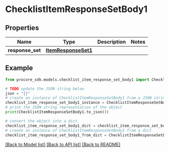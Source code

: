# ChecklistItemResponseSetBody1


## Properties

Name | Type | Description | Notes
------------ | ------------- | ------------- | -------------
**response_set** | [**ItemResponseSet1**](ItemResponseSet1.md) |  | 

## Example

```python
from procore_sdk.models.checklist_item_response_set_body1 import ChecklistItemResponseSetBody1

# TODO update the JSON string below
json = "{}"
# create an instance of ChecklistItemResponseSetBody1 from a JSON string
checklist_item_response_set_body1_instance = ChecklistItemResponseSetBody1.from_json(json)
# print the JSON string representation of the object
print(ChecklistItemResponseSetBody1.to_json())

# convert the object into a dict
checklist_item_response_set_body1_dict = checklist_item_response_set_body1_instance.to_dict()
# create an instance of ChecklistItemResponseSetBody1 from a dict
checklist_item_response_set_body1_from_dict = ChecklistItemResponseSetBody1.from_dict(checklist_item_response_set_body1_dict)
```
[[Back to Model list]](../README.md#documentation-for-models) [[Back to API list]](../README.md#documentation-for-api-endpoints) [[Back to README]](../README.md)


